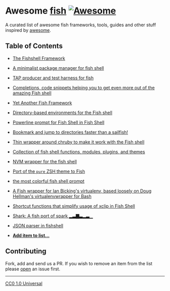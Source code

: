 # Awesome [**fish**][fish-shell] [![Awesome](https://cdn.rawgit.com/sindresorhus/awesome/d7305f38d29fed78fa85652e3a63e154dd8e8829/media/badge.svg)](https://github.com/sindresorhus/awesome)

A curated list of awesome fish frameworks, tools, guides and other stuff inspired by [awesome](https://github.com/sindresorhus/awesome).


## Table of Contents

* [The Fishshell Framework](https://github.com/oh-my-fish/oh-my-fish)

* [A minimalist package manager for fish shell](https://github.com/tuvistavie/fundle)

* [TAP producer and test harness for fish](https://github.com/fisherman/fishtape)

* [Completions, code snippets helping you to get even more out of the amazing Fish shell](https://github.com/zmalltalker/fish-nuggets)

* [Yet Another Fish Framework](https://github.com/wa/wahoo)

* [Directory-based environments for the Fish shell](https://github.com/idan/autoenvfish)

* [Powerline prompt for Fish Shell in Fish Shell](https://github.com/0rax/fishline)

* [Bookmark and jump to directories faster than a sailfish!](https://github.com/techwizrd/fishmarks)

* [Thin wrapper around chruby to make it work with the Fish shell](https://github.com/JeanMertz/chruby-fish)

* [Collection of fish shell functions, modules, plugins, and themes](https://github.com/justinmayer/tackle)

* [NVM wrapper for the fish shell](https://github.com/passcod/nvm-fish-wrapper)

* [Port of the `pure` ZSH theme to Fish](https://github.com/rafaelrinaldi/pure)

* [the most colorful fish shell prompt](https://github.com/er0/lolfish)

* [A Fish wrapper for Ian Bicking's virtualenv, based loosely on Doug Hellman's virtualenvwrapper for Bash](https://github.com/adambrenecki/virtualfish)

* [Shortcut functions that simplify usage of xclip in Fish Shell](https://github.com/szpak/fish-xclip-enhancer)

* [Shark: A fish port of spark ▂▃▇▃▂▃▁](https://github.com/bucaran/shark)

* [JSON parser in fishshell](https://github.com/bucaran/jon)

* [**Add item to list...**](https://github.com/bucaran/awesome-fish/fork)

## Contributing

Fork, add and send us a PR. If you wish to remove an item from the list please [open][issues] an issue first.

<hr>

<span>[CC0 1.0 Universal](LICENSE) </span>

[fish-shell]: https://fishshell.com
[issues]: https://github.com/bucaran/awesome-fish/issues
